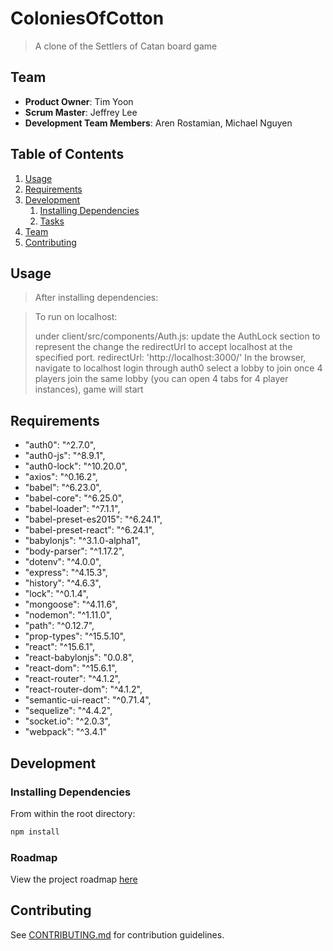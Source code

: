 # ColoniesOfCotton

> A clone of the Settlers of Catan board game

## Team

  - __Product Owner__: Tim Yoon
  - __Scrum Master__: Jeffrey Lee
  - __Development Team Members__: Aren Rostamian, Michael Nguyen

## Table of Contents

1. [Usage](#Usage)
1. [Requirements](#requirements)
1. [Development](#development)
    1. [Installing Dependencies](#installing-dependencies)
    1. [Tasks](#tasks)
1. [Team](#team)
1. [Contributing](#contributing)

## Usage

> After installing dependencies:

> To run on localhost:
> 
> under client/src/components/Auth.js:
> update the AuthLock section to represent the 
> change the redirectUrl to accept localhost at the specified port. redirectUrl: 'http://localhost:3000/'
> In the browser, navigate to localhost
> login through auth0
> select a lobby to join
> once 4 players join the same lobby (you can open 4 tabs for 4 player instances), game will start

## Requirements

- "auth0": "^2.7.0",
- "auth0-js": "^8.9.1",
- "auth0-lock": "^10.20.0",
- "axios": "^0.16.2",
- "babel": "^6.23.0",
- "babel-core": "^6.25.0",
- "babel-loader": "^7.1.1",
- "babel-preset-es2015": "^6.24.1",
- "babel-preset-react": "^6.24.1",
- "babylonjs": "^3.1.0-alpha1",
- "body-parser": "^1.17.2",
- "dotenv": "^4.0.0",
- "express": "^4.15.3",
- "history": "^4.6.3",
- "lock": "^0.1.4",
- "mongoose": "^4.11.6",
- "nodemon": "^1.11.0",
- "path": "^0.12.7",
- "prop-types": "^15.5.10",
- "react": "^15.6.1",
- "react-babylonjs": "0.0.8",
- "react-dom": "^15.6.1",
- "react-router": "^4.1.2",
- "react-router-dom": "^4.1.2",
- "semantic-ui-react": "^0.71.4",
- "sequelize": "^4.4.2",
- "socket.io": "^2.0.3",
- "webpack": "^3.4.1"

## Development

### Installing Dependencies

From within the root directory:

```sh
npm install
```

### Roadmap

View the project roadmap [here](LINK_TO_PROJECT_ISSUES)


## Contributing

See [CONTRIBUTING.md](CONTRIBUTING.md) for contribution guidelines.
